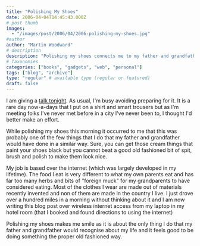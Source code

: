 ```yaml
---
title: "Polishing My Shoes"
date: 2006-04-04T14:45:43.000Z
# post thumb
images:
  - "/images/post/2006/04/2006-polishing-my-shoes.jpg"
#author
author: "Martin Woodward"
# description
description: "Polishing my shoes connects me to my father and grandfather amid a digitally-driven life, reminding me of simpler traditions."
# Taxonomies
categories: ["books", "gadgets", "web", "personal"]
tags: ["blog", "archive"]
type: "regular" # available type (regular or featured)
draft: false
---
```


I am giving a [talk tonight](http://www.developers.ie/session.aspx?s=44). As usual, I'm busy avoiding preparing for it. It is a rare day now-a-days that I put on a shirt and smart trousers but as I'm meeting folks I've never met before in a city I've never been to, I thought I'd better make an effort.

While polishing my shoes this morning it occurred to me that this was probably one of the few things that I do that my father and grandfather would have done in a similar way. Sure, you can get those cream things that paint your shoes black but you cannot beat a good old fashioned bit of spit, brush and polish to make them look nice.

My job is based over the internet (which was largely developed in my lifetime). The food I eat is very different to what my own parents eat and has far too many herbs and bits of "foreign muck" for my grandparents to have considered eating. Most of the clothes I wear are made out of materials recently invented and non of them are made in the country I live. I just drove over a hundred miles in a morning without thinking about it and I am now writing this blog post over wireless internet access from my laptop in my hotel room (that I booked and found directions to using the internet)

Polishing my shoes makes me smile as it is about the only thing I do that my father and grandfather would recognise about my life and it feels good to be doing something the proper old fashioned way.
